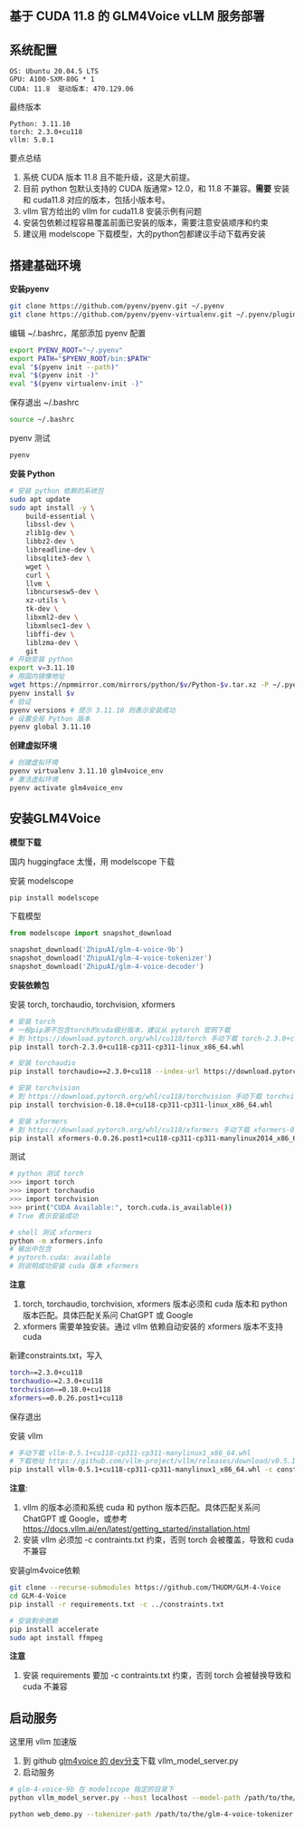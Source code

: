 ## 基于 CUDA 11.8 的 GLM4Voice vLLM 服务部署

## 系统配置

```
OS: Ubuntu 20.04.5 LTS
GPU: A100-SXM-80G * 1
CUDA: 11.8  驱动版本: 470.129.06
```

最终版本

```
Python: 3.11.10
torch: 2.3.0+cu118
vllm: 5.0.1
```

要点总结
1. 系统 CUDA 版本 11.8 且不能升级，这是大前提。
2. 目前 python 包默认支持的 CUDA 版通常> 12.0，和 11.8 不兼容。**需要** 安装和 cuda11.8 对应的版本，包括小版本号。
3. vllm 官方给出的 vllm for cuda11.8 安装示例有问题 
4. 安装包依赖过程容易覆盖前面已安装的版本，需要注意安装顺序和约束 
5. 建议用 modelscope 下载模型，大的python包都建议手动下载再安装 

## 搭建基础环境

**安装pyenv**

```bash
git clone https://github.com/pyenv/pyenv.git ~/.pyenv
git clone https://github.com/pyenv/pyenv-virtualenv.git ~/.pyenv/plugins/pyenv-virtualenv
```

编辑 ~/.bashrc，尾部添加 pyenv 配置

```bash
export PYENV_ROOT="~/.pyenv"
export PATH="$PYENV_ROOT/bin:$PATH"
eval "$(pyenv init --path)"
eval "$(pyenv init -)"
eval "$(pyenv virtualenv-init -)"
```

保存退出 ~/.bashrc

```bash
source ~/.bashrc
```

pyenv 测试

```bash
pyenv
```

**安装 Python**

```bash
# 安装 python 依赖的系统包
sudo apt update
sudo apt install -y \
    build-essential \
    libssl-dev \
    zlib1g-dev \
    libbz2-dev \
    libreadline-dev \
    libsqlite3-dev \
    wget \
    curl \
    llvm \
    libncursesw5-dev \
    xz-utils \
    tk-dev \
    libxml2-dev \
    libxmlsec1-dev \
    libffi-dev \
    liblzma-dev \
    git
# 开始安装 python
export v=3.11.10
# 用国内镜像地址
wget https://npmmirror.com/mirrors/python/$v/Python-$v.tar.xz -P ~/.pyenv/cache/
pyenv install $v
# 验证
pyenv versions # 提示 3.11.10 则表示安装成功
# 设置全局 Python 版本
pyenv global 3.11.10
```

**创建虚拟环境**

```bash
# 创建虚拟环境
pyenv virtualenv 3.11.10 glm4voice_env
# 激活虚拟环境
pyenv activate glm4voice_env
```

## 安装GLM4Voice

**模型下载**

国内 huggingface 太慢，用 modelscope 下载

安装 modelscope

```bash
pip install modelscope
```

下载模型

```python
from modelscope import snapshot_download

snapshot_download('ZhipuAI/glm-4-voice-9b')
snapshot_download('ZhipuAI/glm-4-voice-tokenizer')
snapshot_download('ZhipuAI/glm-4-voice-decoder')
```

**安装依赖包**

安装 torch, torchaudio, torchvision, xformers 

```bash
# 安装 torch 
# 一般pip源不包含torch的cuda细分版本，建议从 pytorch 官网下载
# 到 https://download.pytorch.org/whl/cu118/torch 手动下载 torch-2.3.0+cu118-cp311-cp311-linux_x86_64.whl
pip install torch-2.3.0+cu118-cp311-cp311-linux_x86_64.whl

# 安装 torchaudio 
pip install torchaudio==2.3.0+cu118 --index-url https://download.pytorch.org/whl/cu118

# 安装 torchvision 
# 到 https://download.pytorch.org/whl/cu118/torchvision 手动下载 torchvision-0.18.0+cu118-cp311-cp311-linux_x86_64.whl
pip install torchvision-0.18.0+cu118-cp311-cp311-linux_x86_64.whl

# 安装 xformers 
# 到 https://download.pytorch.org/whl/cu118/xformers 手动下载 xformers-0.0.26.post1+cu118-cp311-cp311-manylinux2014_x86_64.whl 
pip install xformers-0.0.26.post1+cu118-cp311-cp311-manylinux2014_x86_64.whl 
```

测试

```bash
# python 测试 torch 
>>> import torch
>>> import torchaudio
>>> import torchvision
>>> print("CUDA Available:", torch.cuda.is_available())
# True 表示安装成功 
```

```bash
# shell 测试 xformers 
python -m xformers.info
# 输出中包含
# pytorch.cuda: available 
# 则说明成功安装 cuda 版本 xformers 
```

**注意**

1. torch, torchaudio, torchvision, xformers 版本必须和 cuda 版本和 python 版本匹配。具体匹配关系问 ChatGPT 或 Google 
2. xformers 需要单独安装。通过 vllm 依赖自动安装的 xformers 版本不支持 cuda 

新建constraints.txt，写入

```bash
torch==2.3.0+cu118
torchaudio==2.3.0+cu118
torchvision==0.18.0+cu118
xformers==0.0.26.post1+cu118
```

保存退出

安装 vllm

```bash
# 手动下载 vllm-0.5.1+cu118-cp311-cp311-manylinux1_x86_64.whl
# 下载地址 https://github.com/vllm-project/vllm/releases/download/v0.5.1/vllm-0.5.1+cu118-cp311-cp311-manylinux1_x86_64.whl
pip install vllm-0.5.1+cu118-cp311-cp311-manylinux1_x86_64.whl -c constraints.txt
```

**注意**:

1. vllm 的版本必须和系统 cuda 和 python 版本匹配。具体匹配关系问 ChatGPT 或 Google，或参考 https://docs.vllm.ai/en/latest/getting_started/installation.html
3. 安装 vllm 必须加 -c contraints.txt 约束，否则 torch 会被覆盖，导致和 cuda 不兼容

安装glm4voice依赖

```bash
git clone --recurse-submodules https://github.com/THUDM/GLM-4-Voice
cd GLM-4-Voice
pip install -r requirements.txt -c ../constraints.txt

# 安装剩余依赖
pip install accelerate
sudo apt install ffmpeg
```

**注意**

1. 安装 requirements 要加 -c contraints.txt 约束，否则 torch 会被替换导致和 cuda 不兼容

## 启动服务

这里用 vllm 加速版

1. 到 github [glm4voice 的 dev分支](https://github.com/THUDM/GLM-4-Voice/tree/dev)下载 vllm_model_server.py
2. 启动服务 

```bash
# glm-4-voice-9b 在 modelscope 指定的目录下 
python vllm_model_server.py --host localhost --model-path /path/to/the/glm-4-voice-9b --port 10000 --dtype bfloat16 --device cuda:0

python web_demo.py --tokenizer-path /path/to/the/glm-4-voice-tokenizer --model-path /path/to/the/glm-4-voice-9b --flow-path /path/to/the/glm-4-voice-decoder 
```
